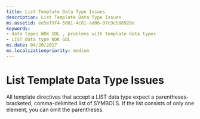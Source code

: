 ```yaml
---
title: List Template Data Type Issues
description: List Template Data Type Issues
ms.assetid: ee5ef9f4-5001-4c81-ad06-07c9c588928e
keywords:
- data types WDK GDL , problems with template data types
- LIST data type WDK GDL
ms.date: 04/20/2017
ms.localizationpriority: medium
---
```


# List Template Data Type Issues


All template directives that accept a LIST data type expect a parentheses-bracketed, comma-delimited list of SYMBOLS. If the list consists of only one element, you can omit the parentheses.

 

 





